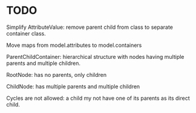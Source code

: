 TODO
====

Simplify AttributeValue: remove parent child from class to separate container class.

Move maps from model.attributes to model.containers


ParentChildContainer: hierarchical structure with nodes having multiple parents and multiple children.

RootNode: has no parents, only children

ChildNode: has multiple parents and multiple children

Cycles are not allowed: a child my not have one of its parents as its direct child.

